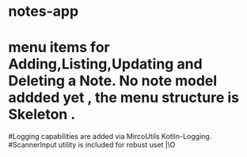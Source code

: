 # notes-app
# menu items for Adding,Listing,Updating and Deleting a Note. No note model addded yet , the menu structure is Skeleton .
#Logging capabilities are added via MircoUtils Kotlin-Logging.
#ScannerInput utility is included for robust uset |\O
